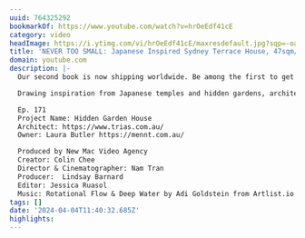 ```yaml
---
uuid: 764325292
bookmarkOf: https://www.youtube.com/watch?v=hrOeEdf41cE
category: video
headImage: https://i.ytimg.com/vi/hrOeEdf41cE/maxresdefault.jpg?sqp=-oaymwEmCIAKENAF8quKqQMa8AEB-AH-CYAC0AWKAgwIABABGGUgTSg9MA8=&rs=AOn4CLAbdGPWBcbSXyZ8vJ6Dx_nLYECCSA
title: 'NEVER TOO SMALL: Japanese Inspired Sydney Terrace House, 47sqm/506sqft'
domain: youtube.com
description: |-
  Our second book is now shipping worldwide. Be among the first to get your hands on it here https://www.nts-store.com/products/never-too-small-vol-2-reinventing-small-space-living?utm_medium=product_shelf&utm_source=youtube&utm_content=YT-ANKptbAKrtwtGLwNsOkwHncrv9o9iiY57brV3UlrZwvfSBCl6VmPl_8oo5a50AM8X95nxse8ow9ll1Qlke2x9m9KVQ5fMWOO0bn5-HYOl1qmV-DbuDSG2AL_aLlfW-hqVkeCdtjqmqMFsNNdFeSZOkqmPBoS-65pFzqAHOQySkYSKCzTuXso

  Drawing inspiration from Japanese temples and hidden gardens, architect Jennifer McMaster of TRIAS transformed this small, dark, run-down Sydney terrace house into a peaceful, refined and personalised retreat for her creative clients and their beloved pets. McMaster’s redesign centred on opening up the lower level and introducing a central interior courtyard, creating a light-filled, green space around which to dine, work, live and unwind, with the upper level converted into an open plan bedroom–bathroom suite.  The house is filled with personalised touches, from the hand made terracotta floor tiles to the custom-designed furniture like the sofa, dining table, and daybed. A unique L-shaped bench doubles as a bookshelf, seating, and a step into the elevated kitchen area. Through the reimagining of this heritage space, Hidden Garden House illustrates the potential that lives all around us.

  Ep. 171
  Project Name: Hidden Garden House
  Architect: https://www.trias.com.au/
  Owner: Laura Butler https://mennt.com.au/

  Produced by New Mac Video Agency
  Creator: Colin Chee
  Director & Cinematographer: Nam Tran
  Producer:  Lindsay Barnard
  Editor: Jessica Ruasol
  Music: Rotational Flow & Deep Water by Adi Goldstein from Artlist.io
tags: []
date: '2024-04-04T11:40:32.685Z'
highlights: 
---
```



